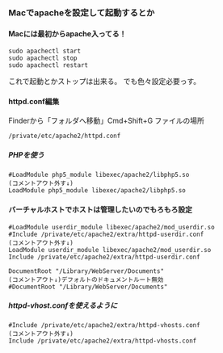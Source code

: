 ### Macでapacheを設定して起動するとか

#### Macには最初からapache入ってる！
```
sudo apachectl start
sudo apachectl stop
sudo apachectl restart
```
これで起動とかストップは出来る。
でも色々設定必要っす。

#### httpd.conf編集
Finderから「フォルダへ移動」Cmd+Shift+G
ファイルの場所
```
/private/etc/apache2/httpd.conf
```

##### PHPを使う
```
#LoadModule php5_module libexec/apache2/libphp5.so
(コメントアウト外す↓)
LoadModule php5_module libexec/apache2/libphp5.so
```

#### バーチャルホストでホストは管理したいのでもろもろ設定

```
#LoadModule userdir_module libexec/apache2/mod_userdir.so
#Include /private/etc/apache2/extra/httpd-userdir.conf
(コメントアウト外す↓)
LoadModule userdir_module libexec/apache2/mod_userdir.so
Include /private/etc/apache2/extra/httpd-userdir.conf
```
```
DocumentRoot "/Library/WebServer/Documents"
(コメントアウト↓)デフォルトのドキュメントルート無効
#DocumentRoot "/Library/WebServer/Documents"
```

##### httpd-vhost.confを使えるように
```
#Include /private/etc/apache2/extra/httpd-vhosts.conf
(コメントアウト外す↓)
Include /private/etc/apache2/extra/httpd-vhosts.conf
```

